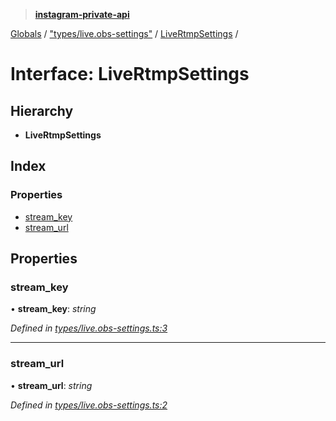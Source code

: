 > **[instagram-private-api](../README.md)**

[Globals](../globals.md) / ["types/live.obs-settings"](../modules/_types_live_obs_settings_.md) / [LiveRtmpSettings](_types_live_obs_settings_.livertmpsettings.md) /

# Interface: LiveRtmpSettings

## Hierarchy

* **LiveRtmpSettings**

## Index

### Properties

* [stream_key](_types_live_obs_settings_.livertmpsettings.md#stream_key)
* [stream_url](_types_live_obs_settings_.livertmpsettings.md#stream_url)

## Properties

###  stream_key

• **stream_key**: *string*

*Defined in [types/live.obs-settings.ts:3](https://github.com/Nerixyz/instagram-private-api/blob/e5037ee/src/types/live.obs-settings.ts#L3)*

___

###  stream_url

• **stream_url**: *string*

*Defined in [types/live.obs-settings.ts:2](https://github.com/Nerixyz/instagram-private-api/blob/e5037ee/src/types/live.obs-settings.ts#L2)*